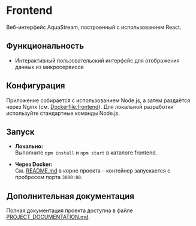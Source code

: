# Frontend

Веб-интерфейс AquaStream, построенный с использованием React.

## Функциональность

- Интерактивный пользовательский интерфейс для отображения данных из микросервисов

## Конфигурация

Приложение собирается с использованием Node.js, а затем раздаётся через Nginx (см. [Dockerfile.frontend](infra/docker/Dockerfile.frontend)). Для локальной разработки используйте стандартные команды Node.js.

## Запуск

- **Локально:**  
  Выполните `npm install` и `npm start` в каталоге frontend.

- **Через Docker:**  
  См. [README.md](../../README.md) в корне проекта – контейнер запускается с пробросом порта `3000:80`.

## Дополнительная документация

Полная документация проекта доступна в файле [PROJECT_DOCUMENTATION.md](../PROJECT_DOCUMENTATION.md). 